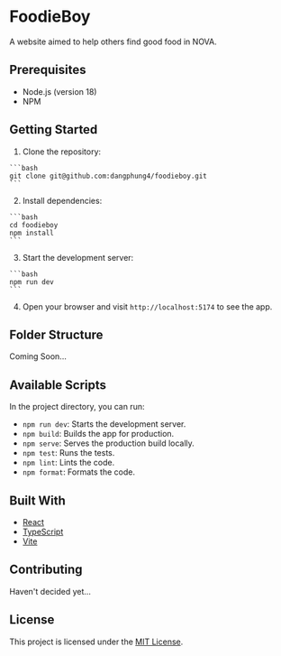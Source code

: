 # FoodieBoy

  A website aimed to help others find good food in NOVA.

  ## Prerequisites

  - Node.js (version 18)
  - NPM

  ## Getting Started

  1. Clone the repository:

    ```bash
    git clone git@github.com:dangphung4/foodieboy.git
    ```

  2. Install dependencies:

    ```bash
    cd foodieboy
    npm install
    ```

  3. Start the development server:

    ```bash
    npm run dev
    ```

  4. Open your browser and visit `http://localhost:5174` to see the app.

  ## Folder Structure

  Coming Soon...

  ## Available Scripts

  In the project directory, you can run:

  - `npm run dev`: Starts the development server.
  - `npm build`: Builds the app for production.
  - `npm serve`: Serves the production build locally.
  - `npm test`: Runs the tests.
  - `npm lint`: Lints the code.
  - `npm format`: Formats the code.

  ## Built With

  - [React](https://reactjs.org/)
  - [TypeScript](https://www.typescriptlang.org/)
  - [Vite](https://vitejs.dev/)

  ## Contributing

   Haven't decided yet...
   
  ## License

  This project is licensed under the [MIT License](LICENSE).